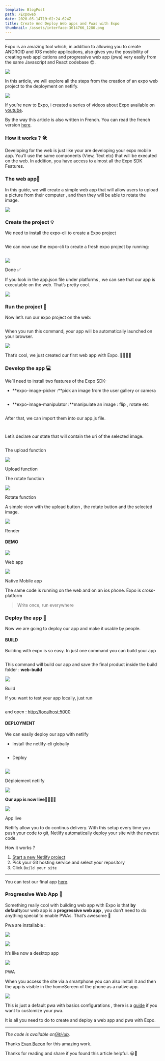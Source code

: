 ```yaml
---
template: BlogPost
path: /Expoweb
date: 2020-05-14T19:02:24.624Z
title: Create And Deploy Web apps and Pwas with Expo
thumbnail: /assets/interface-3614766_1280.png
---
```



- - -



Expo is an amazing tool which, in addition to allowing you to create ANDROID and IOS mobile applications, also gives you the possibility of creating web applications and progressive web app (pwa) very easily from the same Javascript and React codebase 😍.

![](https://cdn-images-1.medium.com/max/1600/1*0ZSoKvS3RnIkODAA2HcUaw.gif)

In this article, we will explore all the steps from the creation of an expo web project to the deployment on netlify.

![](https://cdn-images-1.medium.com/max/1600/1*Z6oha4SEnP8fTSyDAqg4JA.gif)

If you’re new to Expo, i created a series of videos about Expo available on [youtube](https://www.youtube.com/channel/UC-Rak9WhKgjARd5NwyYzdlQ).

By the way this article is also written in French. You can read the french version [here](https://medium.com/@sidibemouhamed/expo-pour-le-web-2c3ddf4f7ceb?source=your_stories_page---------------------------).

### How it works ? 🛠

Developing for the web is just like your are developing your expo mobile app. You’ll use the same components (View, Text etc) that will be executed on the web. In addition, you have access to almost all the Expo SDK Features.

### The web app💊

In this guide, we will create a simple web app that will allow users to upload a picture from their computer , and then they will be able to rotate the image.

![](https://cdn-images-1.medium.com/max/1600/1*tGHAV9yItR_FISNYM7HGqQ.gif)

### Create the project 💡

We need to install the expo-cli to create a Expo project

```

```

We can now use the expo-cli to create a fresh expo project by running:

```

```

![](https://cdn-images-1.medium.com/max/1600/1*cz--IjVLepNB6tOTcNsTYg.gif)

Done ✅

If you look in the app.json file under platforms , we can see that our app is executable on the web. That’s pretty cool.

![](https://cdn-images-1.medium.com/max/1600/1*cgCk3RPSkbNof7ztO0A0FA.png)

### Run the project 🚗

Now let’s run our expo project on the web:

```

```

When you run this command, your app will be automatically launched on your browser.

![](https://cdn-images-1.medium.com/max/1600/1*HMV9wQc_9PC9CA83OYxu1A.png)

That’s cool, we just created our first web app with Expo. 🎉🎉🎉🎊

### Develop the app 💻

We’ll need to install two features of the Expo SDK:

* **expo-image-picker :**pick an image from the user gallery or camera

```

```

* **expo-image-manipulator :**manipulate an image : flip , rotate etc

```

```

After that, we can import them into our app.js file.

```

```

```

```

Let’s declare our state that will contain the uri of the selected image.

```

```

The upload function

![](https://cdn-images-1.medium.com/max/1600/1*dGHDzcKRK_bnZW9C52sCTg.png)

Upload function

The rotate function

![](https://cdn-images-1.medium.com/max/1600/1*Em_udQRVmfz0iM8EfHNBEw.png)

Rotate function

A simple view with the upload button , the rotate button and the selected image.

![](https://cdn-images-1.medium.com/max/1600/1*1H2rYKtmNCONBDWyyIhbPA.png)

Render

#### DEMO

![](https://cdn-images-1.medium.com/max/1600/1*Hi1FoH_KhjaRSXj45TYtaw.gif)

Web app

![](https://cdn-images-1.medium.com/max/1600/1*XYNBJwyM9yPZtfv6VV4Flw.gif)

Native Mobile app

The same code is running on the web and on an ios phone. Expo is cross-platform

> Write once, run everywhere

### Deploy the app 🚀

Now we are going to deploy our app and make it usable by people.

#### BUILD

Building with expo is so easy. In just one command you can build your app

```

```

This command will build our app and save the final product inside the build folder : **web-build**

![](https://cdn-images-1.medium.com/max/1600/1*_ifgp5_G_aVs9aUpAIeBhg.png)

Build

If you want to test your app locally, just run

```

```

and open : <http://localhost:5000>

#### DEPLOYMENT

We can easily deploy our app with netlify

* Install the netlify-cli globally

```

```

* Deploy

```

```

![](https://cdn-images-1.medium.com/max/1600/1*s-lY35wb3a2r0Y6zigjzkw.gif)

Déploiement netlify

![](https://cdn-images-1.medium.com/max/1600/1*ZydDJ8GS_stDpCvt7FYTtg.png)

**Our app is now live**🎉🎉🎉🎉

![](https://cdn-images-1.medium.com/max/1600/1*2bkeAVlzDFR0ZkWkUXrm9g.png)

App live

Netlify allow you to do continus delivery. With this setup every time you push your code to git, Netlify automatically deploy your site with the newest code.

How it works ?

1. [Start a new Netlify project](https://app.netlify.com/signup)
2. Pick your Git hosting service and select your repository
3. Click `Build your site`

- - -

You can test our final app [here](https://5eb5c036ddc1b083156f7c95--imagerotation.netlify.app/).

### Progressive Web App 🎁

Something really cool with building web app with Expo is that **by default**your web app is a **progressive web app** , you don’t need to do anything special to enable PWAs. That’s awesome 🎊

Pwa are installable :

![](https://cdn-images-1.medium.com/max/1600/1*152VAy4MEzG_Kp-_xlhz-A.png)

![](https://cdn-images-1.medium.com/max/1600/1*QURoPTVC3o2WRuV7nLh9VQ.png)

It’s like now a desktop app

![](https://cdn-images-1.medium.com/max/1600/1*ter4XsvVfcEg8kkMalxYSA.gif)

PWA

When you access the site via a smartphone you can also install it and then the app is visible in the homeScreen of the phone as a native app.

![](https://cdn-images-1.medium.com/max/1600/1*xBlxCMbpo2uWlYc-44N31w.gif)

This is just a default pwa with basics configurations , there is a [guide](https://docs.expo.io/guides/progressive-web-apps/) if you want to customize your pwa.

It is all you need to do to create and deploy a web app and pwa with Expo.

- - -

*The code is available on[GitHub](https://github.com/Sidibedev/ExpoImageRotation).*

Thanks [Evan Bacon](https://medium.com/u/16b715de038f) for this amazing work.

Thanks for reading and share if you found this article helpful. 😀🚀
